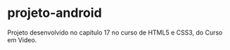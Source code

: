 # projeto-android
 Projeto desenvolvido no capítulo 17 no curso de HTML5 e CSS3, do Curso em Video.
